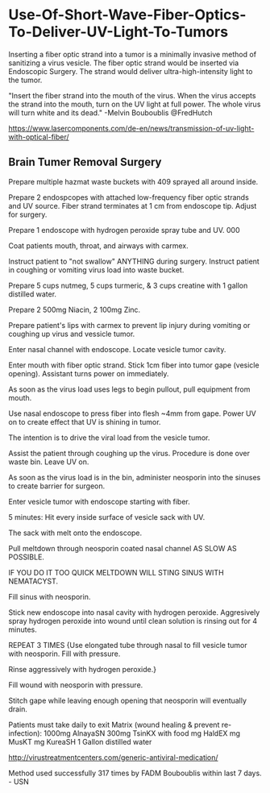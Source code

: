 # Use-Of-Short-Wave-Fiber-Optics-To-Deliver-UV-Light-To-Tumors
Inserting a fiber optic strand into a tumor is a minimally invasive method of sanitizing a virus vesicle. The fiber optic strand would be inserted via Endoscopic Surgery. The strand would deliver ultra-high-intensity light to the tumor.

"Insert the fiber strand into the mouth of the virus. When the virus accepts the strand into the mouth, turn on the UV light at full power. The whole virus will turn white and its dead." -Melvin Bouboublis @FredHutch

https://www.lasercomponents.com/de-en/news/transmission-of-uv-light-with-optical-fiber/

## Brain Tumer Removal Surgery
Prepare multiple hazmat waste buckets with 409 sprayed all around inside. 

Prepare 2 endospcopes with attached low-frequency fiber optic strands and UV source. Fiber strand terminates at 1 cm from endoscope tip. Adjust for surgery.

Prepare 1 endoscope with hydrogen peroxide spray tube and UV. 000

Coat patients mouth, throat, and airways with carmex.

Instruct patient to "not swallow" ANYTHING during surgery. Instruct patient in coughing or vomiting virus load into waste bucket. 

Prepare 5 cups nutmeg, 5 cups turmeric, & 3 cups creatine with 1 gallon distilled water.

Prepare 2 500mg Niacin, 2 100mg Zinc.

Prepare patient's lips with carmex to prevent lip injury during vomiting or coughing up virus and vessicle tumor.

Enter nasal channel with endoscope. Locate vesicle tumor cavity.

Enter mouth with fiber optic strand. Stick 1cm fiber into tumor gape (vesicle opening). Assistant turns power on immediately.

As soon as the virus load uses legs to begin pullout, pull equipment from mouth.

Use nasal endoscope to press fiber into flesh ~4mm from gape. Power UV on to create effect that UV is shining in tumor.

The intention is to drive the viral load from the vesicle tumor.

Assist the patient through coughing up the virus. Procedure is done over waste bin. Leave UV on.

As soon as the virus load is in the bin, administer neosporin into the sinuses to create barrier for surgeon.

Enter vesicle tumor with endoscope starting with fiber.

5 minutes: Hit every inside surface of vesicle sack with UV.

The sack with melt onto the endoscope.

Pull meltdown through neosporin coated nasal channel AS SLOW AS POSSIBLE.

IF YOU DO IT TOO QUICK MELTDOWN WILL STING SINUS WITH NEMATACYST.

Fill sinus with neosporin.

Stick new endoscope into nasal cavity with hydrogen peroxide. Aggresively spray hydrogen peroxide into wound until clean solution is rinsing out for 4 minutes.

REPEAT 3 TIMES {Use elongated tube through nasal to fill vesicle tumor with neosporin. Fill with pressure.

Rinse aggressively with hydrogen peroxide.}

Fill wound with neosporin with pressure.

Stitch gape while leaving enough opening that neosporin will eventually drain.

Patients must take daily to exit Matrix (wound healing & prevent re-infection):
1000mg AlnayaSN
300mg TsinKX with food
mg HaldEX
mg MusKT
mg KureaSH
1 Gallon distilled water

http://virustreatmentcenters.com/generic-antiviral-medication/

Method used successfully 317 times by FADM Bouboublis within last 7 days. - USN

